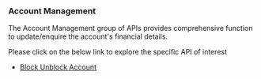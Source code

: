 ### Account Management ###

The Account Management group of APIs provides comprehensive function to update/enquire the account's financial details.

Please click on the below link to explore the specific API of interest

- [Block Unblock Account](./?path=docs/APIs/Account-Management/Block-Account.md)

